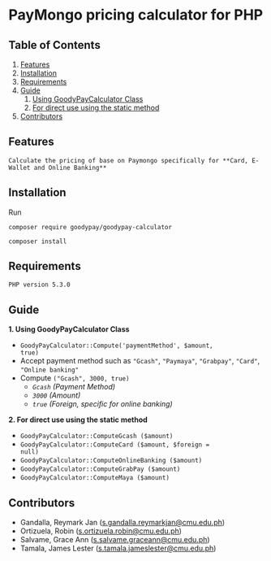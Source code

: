 # PayMongo pricing calculator for PHP

## Table of Contents
1. [Features](#Features)
2. [Installation](#Installation)
3. [Requirements](#Requirements)
4. [Guide](#Guide)
    1. [Using GoodyPayCalculator Class](#Class)
    2. [For direct use using the static method](#Method)
5. [Contributors](#Contributors)

## Features<a name="Features"></a>

```
Calculate the pricing of base on Paymongo specifically for **Card, E-Wallet and Online Banking**
```
## Installation<a name="Installation"></a>

Run

```
composer require goodypay/goodypay-calculator

composer install
```

## Requirements<a name="Requirements"></a>


```
PHP version 5.3.0

```

## Guide<a name="Guide"></a>


**1. Using GoodyPayCalculator Class**<a name="Class"></a>

- <code>GoodyPayCalculator::Compute('paymentMethod', $amount, true)</code>
- Accept payment method such as <code>"Gcash"</code>, <code>"Paymaya"</code>, <code>"Grabpay"</code>, <code>"Card"</code>, <code>"Online banking"</code>
- Compute <code>("Gcash", 3000, true)</code>
    - *<code>Gcash</code> (Payment Method)*
    - *<code>3000</code> (Amount)*
    - *<code>true</code> (Foreign, specific for online banking)*

**2. For direct use using the static method**<a name="Method"></a>

- <code>GoodyPayCalculator::ComputeGcash ($amount)</code>
- <code>GoodyPayCalculator::ComputeCard ($amount, $foreign = null)</code>
- <code>GoodyPayCalculator::ComputeOnlineBanking ($amount)</code>
- <code>GoodyPayCalculator::ComputeGrabPay ($amount)</code>
- <code>GoodyPayCalculator::ComputeMaya ($amount)</code>


## Contributors<a name="Contributors"></a>

- Gandalla, Reymark Jan (s.gandalla.reymarkjan@cmu.edu.ph)
- Ortizuela, Robin (s.ortizuela.robin@cmu.edu.ph)
- Salvame, Grace Ann (s.salvame.graceann@cmu.edu.ph)
- Tamala, James Lester (s.tamala.jameslester@cmu.edu.ph)

